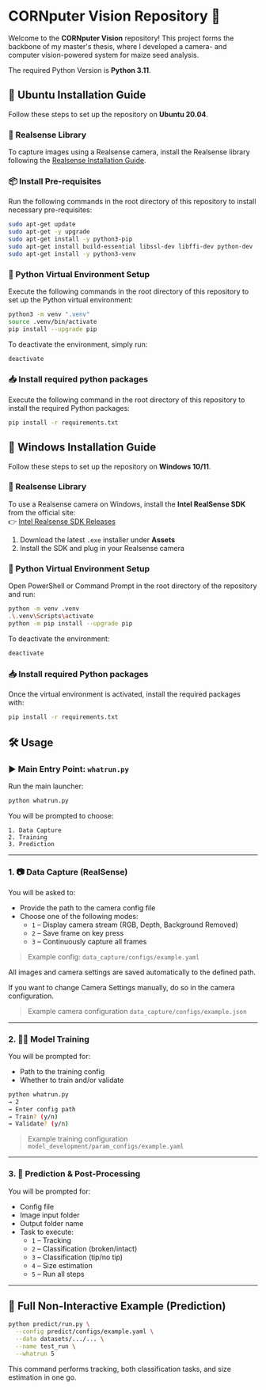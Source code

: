 # CORNputer Vision Repository 🌽

Welcome to the **CORNputer Vision** repository! This project forms the backbone of my master's thesis, where I developed a camera- and computer vision-powered system for maize seed analysis.

The required Python Version is **Python 3.11**.

## 🚀 Ubuntu Installation Guide
Follow these steps to set up the repository on **Ubuntu 20.04**.

### 🔧 Realsense Library
To capture images using a Realsense camera, install the Realsense library following the [Realsense Installation Guide](https://dev.intelrealsense.com/docs/compiling-librealsense-for-linux-ubuntu-guide).

### 📦 Install Pre-requisites
Run the following commands in the root directory of this repository to install necessary pre-requisites:

```bash
sudo apt-get update
sudo apt-get -y upgrade
sudo apt-get install -y python3-pip
sudo apt-get install build-essential libssl-dev libffi-dev python-dev
sudo apt-get install -y python3-venv
```

### 🐍 Python Virtual Environment Setup
Execute the following commands in the root directory of this repository to set up the Python virtual environment:

```bash
python3 -m venv ".venv"
source .venv/bin/activate
pip install --upgrade pip
```

To deactivate the environment, simply run:

```bash
deactivate
```

### 📥 Install required python packages
Execute the following command in the root directory of this repository to install the required Python packages:

```bash
pip install -r requirements.txt
```

## 🚀 Windows Installation Guide 
Follow these steps to set up the repository on **Windows 10/11**.

### 🔧 Realsense Library

To use a Realsense camera on Windows, install the **Intel RealSense SDK** from the official site:  
👉 [Intel Realsense SDK Releases](https://github.com/IntelRealSense/librealsense/releases)

1. Download the latest `.exe` installer under **Assets**
2. Install the SDK and plug in your Realsense camera

### 🐍 Python Virtual Environment Setup

Open PowerShell or Command Prompt in the root directory of the repository and run:

```bash
python -m venv .venv
.\.venv\Scripts\activate
python -m pip install --upgrade pip
```

To deactivate the environment:

```bash
deactivate
```

### 📥 Install required Python packages

Once the virtual environment is activated, install the required packages with:

```bash
pip install -r requirements.txt
```

## 🛠️ Usage

### ▶️ Main Entry Point: `whatrun.py`

Run the main launcher:

```bash
python whatrun.py
```

You will be prompted to choose:

```
1. Data Capture
2. Training
3. Prediction
```

---

### 1. 📷 Data Capture (RealSense)

You will be asked to:
- Provide the path to the camera config file
- Choose one of the following modes:
  - `1` – Display camera stream (RGB, Depth, Background Removed)
  - `2` – Save frame on key press
  - `3` – Continuously capture all frames

> Example config: `data_capture/configs/example.yaml`

All images and camera settings are saved automatically to the defined path.

If you want to change Camera Settings manually, do so in the camera configuration.

> Example camera configuration `data_capture/configs/example.json`

---

### 2. 🏋️‍♂️ Model Training

You will be prompted for:
- Path to the training config
- Whether to train and/or validate

```bash
python whatrun.py
→ 2
→ Enter config path
→ Train? (y/n)
→ Validate? (y/n)
```

> Example training configuration `model_development/param_configs/example.yaml`
---

### 3. 🧪 Prediction & Post-Processing

You will be prompted for:
- Config file
- Image input folder
- Output folder name
- Task to execute:
  - `1` – Tracking
  - `2` – Classification (broken/intact)
  - `3` – Classification (tip/no tip)
  - `4` – Size estimation
  - `5` – Run all steps

---

## 🔁 Full Non-Interactive Example (Prediction)

```bash
python predict/run.py \
  --config predict/configs/example.yaml \
  --data datasets/.../... \
  --name test_run \
  --whatrun 5
```

This command performs tracking, both classification tasks, and size estimation in one go.